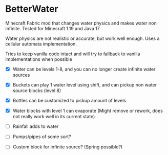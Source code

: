 # BetterWater
Minecraft Fabric mod that changes water physics and makes water non infinite. Tested for Minecraft 1.19 and Java 17

Water physics are not realistic or accurate, but work well enough. Uses a cellular automata implementation.

Tries to keep vanilla code intact and will try to fallback to vanilla implementations when possible

- [x] Water can be levels 1-8, and you can no longer create infinite water sources
- [x] Buckets can play 1 water level using shift, and can pickup non water source blocks (level 8)
- [x] Bottles can be customized to pickup amount of levels
- [x] Water blocks with level 1 can evaporate (Might remove or rework, does not really work well in its current state)
- [ ] Rainfall adds to water
- [ ] Pumps/pipes of some sort?
- [ ] Custom block for infinite source? (Spring possible?)


